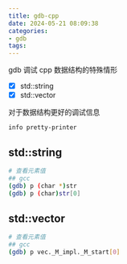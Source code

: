 ```yaml
---
title: gdb-cpp
date: 2024-05-21 08:09:38
categories:
- gdb
tags:
---
```


gdb 调试 cpp 数据结构的特殊情形

- [x] std::string
- [x] std::vector

<!-- more -->

对于数据结构更好的调试信息

`info pretty-printer`

## std::string

``` bash
# 查看元素值
## gcc
(gdb) p (char *)str
(gdb) p (char)str[0]
```

## std::vector

```bash
# 查看元素值
## gcc
(gdb) p vec._M_impl._M_start[0]
```
